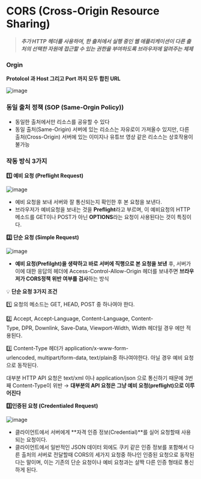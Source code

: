# CORS (Cross-Origin Resource Sharing)

> *****추가 HTTP 헤더를 사용하여, 한 출처에서 실행 중인 웹 애플리케이션이 다른 출처의 선택한 자원에 접근할 수 있는 권한을 부여하도록 브라우저에 알려주는 체제*****
> 

### Orgin

**Protolcol 과 Host 그리고 Port 까지 모두 합친 URL**

![image](https://github.com/kj-cs-study/CS-Study/assets/110380812/81c6f569-7028-48ec-a696-f91e68f8f837)

### 동일 출처 정책 (SOP (Same-Orgin Policy))

- 동일한 출처에서만 리소스를 공유할 수 있다
- 동일 출처(Same-Origin) 서버에 있는 리소스는 자유로이 가져올수 있지만, 다른 출처(Cross-Origin) 서버에 있는 이미지나 유튜브 영상 같은 리소스는 상호작용이 불가능

### ****작동 방식 3가지****

**1️⃣ 예비 요청 (Preflight Request)**

![image](https://github.com/kj-cs-study/CS-Study/assets/110380812/a74c14a3-cb74-4a15-843f-b6a0a0621deb)

- 예비 요청을 보내 서버와 잘 통신되는지 확인한 후 본 요청을 보낸다.
- 브라우저가 예비요청을 보내는 것을 **Preflight**라고 부르며, 이 예비요청의 HTTP 메소드를 GET이나 POST가 아닌 **OPTIONS**라는 요청이 사용된다는 것이 특징이다.

**2️⃣ 단순 요청 (Simple Request)**

![image](https://github.com/kj-cs-study/CS-Study/assets/110380812/4618e425-3db8-4fa6-86f7-df6bcaa33c68)

- **예비 요청(Prefilght)을 생략하고 바로 서버에 직행으로 본 요청을 보낸** 후, 서버가 이에 대한 응답의 헤더에 Access-Control-Allow-Origin 헤더를 보내주면 **브라우저가 CORS정책 위반 여부를 검사**하는 방식

💡 **단순 요청 3가지 조건**

1️⃣ 요청의 메소드는 GET, HEAD, POST 중 하나여야 한다.

2️⃣ Accept, Accept-Language, Content-Language, Content-Type, DPR, Downlink, Save-Data, Viewport-Width, Width 헤더일 경우 에만 적용된다.

3️⃣ Content-Type 헤더가 application/x-www-form-urlencoded, multipart/form-data, text/plain중 하나여야한다. 아닐 경우 예비 요청으로 동작된다.

대부분 HTTP API 요청은 text/xml 이나 application/json 으로 통신하기 때문에 3번째 Content-Type이 위반 → **대부분의 API 요청은 그냥 예비 요청(preflight)으로 이루어진다** 

**3️⃣인증된 요청 (Credentialed Request)**

![image](https://github.com/kj-cs-study/CS-Study/assets/110380812/9c26bcc5-5944-461a-8299-d8a7670219f9)

- 클라이언트에서 서버에게 **자격 인증 정보(Credential)**를 실어 요청할때 사용되는 요청이다.
- 클라이언트에서 일반적인 JSON 데이터 외에도 쿠키 같은 인증 정보를 포함해서 다른 출처의 서버로 전달할때 CORS의 세가지 요청중 하나인 인증된 요청으로 동작된다는 말이며, 이는 기존의 단순 요청이나 예비 요청과는 살짝 다른 인증 형태로 통신하게 된다.
